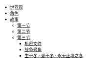 <!-- 侧边栏 -->

- [世界观](/pages/world/)
- [角色](/pages/character/)
- [故事](/pages/story/)
    * [第一节](/pages/story/Chapter1/)
    * [第二节](/pages/story/Chapter2/)
    * [第三节](/pages/story/Chapter3/)    
        * [机密文件](/pages/story/Chapter3/1.md)
        * [战争号角](/pages/story/Chapter3/2.md)
        * [生于冬 · 爱于冬 · 永无止境之冬](/pages/story/Chapter3/3.md)
<!-- 略 -->